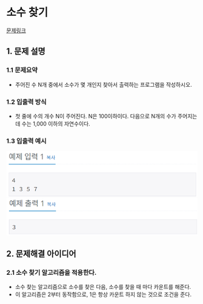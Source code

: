 # 소수 찾기
[문제링크](https://www.acmicpc.net/problem/1978)

## 1. 문제 설명

### 1.1 문제요약
- 주어진 수 N개 중에서 소수가 몇 개인지 찾아서 출력하는 프로그램을 작성하시오.

### 1.2 입출력 방식 
- 첫 줄에 수의 개수 N이 주어진다. N은 100이하이다. 다음으로 N개의 수가 주어지는데 수는 1,000 이하의 자연수이다.
### 1.3 입출력 예시
<img src='입력예시.jpg'>
<img src='출력예시.jpg'>


## 2. 문제해결 아이디어

### 2.1 소수 찾기 알고리즘을 적용한다.
- 소수 찾는 알고리즘으로 소수를 찾은 다음, 소수를 찾을 때 마다 카운트를 해준다.
- 이 알고리즘은 2부터 동작함으로, 1은 항상 카운트 하지 않는 것으로 조건을 준다.
